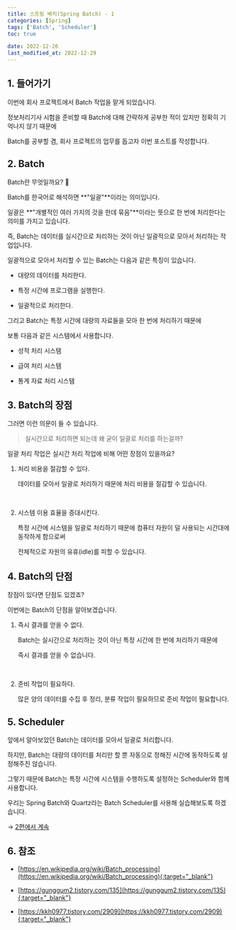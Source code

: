 ```yaml
---
title: 스프링 배치(Spring Batch) - 1
categories: [Spring]
tags: ['Batch', 'Scheduler']
toc: true

date: 2022-12-26
last_modified_at: 2022-12-29
---
```


## 1. 들어가기

이번에 회사 프로젝트에서 Batch 작업을 맡게 되었습니다.

정보처리기사 시험을 준비할 때 Batch에 대해 간략하게 공부한 적이 있지만 정확히 기억나지 않기 때문에

Batch를 공부할 겸, 회사 프로젝트의 업무를 돕고자 이번 포스트를 작성합니다.

## 2. Batch

Batch란 무엇일까요? 🤔

Batch를 한국어로 해석하면 **"일괄"**이라는 의미입니다.

일괄은 **"개별적인 여러 가지의 것을 한데 묶음"**이라는 뜻으로 한 번에 처리한다는 의미를 가지고 있습니다.

즉, Batch는 데이터를 실시간으로 처리하는 것이 아닌 일괄적으로 모아서 처리하는 작업입니다.

일괄적으로 모아서 처리할 수 있는 Batch는 다음과 같은 특징이 있습니다.

* 대량의 데이터를 처리한다.

* 특정 시간에 프로그램을 실행한다.

* 일괄적으로 처리한다.

그리고 Batch는 특정 시간에 대량의 자료들을 모아 한 번에 처리하기 때문에

보통 다음과 같은 시스템에서 사용합니다.

* 성적 처리 시스템

* 급여 처리 시스템

* 통계 자료 처리 시스템

## 3. Batch의 장점

그러면 이런 의문이 들 수 있습니다.

> 실시간으로 처리하면 되는데 왜 굳이 일괄로 처리를 하는걸까?

일괄 처리 작업은 실시간 처리 작업에 비해 어떤 장점이 있을까요?

1. 처리 비용을 절감할 수 있다.

   데이터를 모아서 일괄로 처리하기 때문에 처리 비용을 절감할 수 있습니다.

   <br>

2. 시스템 이용 효율을 증대시킨다.

   특정 시간에 시스템을 일괄로 처리하기 때문에 컴퓨터 자원이 덜 사용되는 시간대에 동작하게 함으로써

   전체적으로 자원의 유휴(idle)를 피할 수 있습니다.

## 4. Batch의 단점

장점이 있다면 단점도 있겠죠?

이번에는 Batch의 단점을 알아보겠습니다.

1. 즉시 결과를 얻을 수 없다.

   Batch는 실시간으로 처리하는 것이 아닌 특정 시간에 한 번에 처리하기 때문에

   즉시 결과를 얻을 수 없습니다.

   <br>

2. 준비 작업이 필요하다.

   많은 양의 데이터를 수집 후 정리, 분류 작업이 필요하므로 준비 작업이 필요합니다.

## 5. Scheduler

앞에서 알아보았던 Batch는 데이터를 모아서 일괄로 처리합니다.

하지만, Batch는 대량의 데이터를 처리만 할 뿐 자동으로 정해진 시간에 동작하도록 설정해주진 않습니다.

그렇기 때문에 Batch는 특정 시간에 시스템을 수행하도록 설정하는 Scheduler와 함께 사용합니다.

우리는 Spring Batch와 Quartz라는 Batch Scheduler를 사용해 실습해보도록 하겠습니다.

→ [2편에서 계속]()

## 6. 참조

* [https://en.wikipedia.org/wiki/Batch_processing](https://en.wikipedia.org/wiki/Batch_processing){:target="_blank"}

* [https://gunggum2.tistory.com/135](https://gunggum2.tistory.com/135){:target="_blank"}

* [https://kkh0977.tistory.com/2909](https://kkh0977.tistory.com/2909){:target="_blank"}